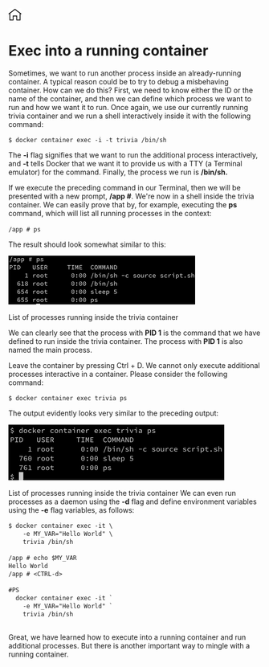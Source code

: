 [![Home](../../img/home.png)](../README.md)

# Exec into a running container
Sometimes, we want to run another process inside an already-running container. A typical reason could be to try to debug a misbehaving container. How can we do this? First, we need to know either the ID or the name of the container, and then we can define which process we want to run and how we want it to run. Once again, we use our currently running trivia container and we run a shell interactively inside it with the following command:

```
$ docker container exec -i -t trivia /bin/sh
```

The **-i** flag signifies that we want to run the additional process interactively, and **-t** tells Docker that we want it to provide us with a TTY (a Terminal emulator) for the command. Finally, the process we run is **/bin/sh.**

If we execute the preceding command in our Terminal, then we will be presented with a new prompt, **/app #**. We're now in a shell inside the trivia container. We can easily prove that by, for example, executing the **ps** command, which will list all running processes in the context:


`/app # ps`


The result should look somewhat similar to this:

![eirc](../../img/M-02/l2-ssrc-p4.png)

List of processes running inside the trivia container

We can clearly see that the process with **PID 1** is the command that we have defined to run inside the trivia container. The process with **PID 1** is also named the main process.

Leave the container by pressing Ctrl + D. We cannot only execute additional processes interactive in a container. Please consider the following command:

```
$ docker container exec trivia ps
```

The output evidently looks very similar to the preceding output:

![eirc](../../img/M-02/l2-ssrc-p5.png)

List of processes running inside the trivia container
We can even run processes as a daemon using the **-d** flag and define environment variables using the **-e** flag variables, as follows:

```
$ docker container exec -it \
    -e MY_VAR="Hello World" \
    trivia /bin/sh

/app # echo $MY_VAR
Hello World
/app # <CTRL-d>

#PS
  docker container exec -it `
    -e MY_VAR="Hello World" `
    trivia /bin/sh


```

Great, we have learned how to execute into a running container and run additional processes. But there is another important way to mingle with a running container.